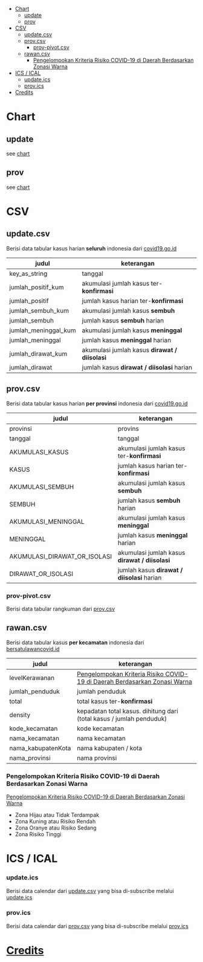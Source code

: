 - [Chart](#chart)
  - [update](#update)
  - [prov](#prov)
- [CSV](#csv)
  - [update.csv](#updatecsv)
  - [prov.csv](#provcsv)
    - [prov-pivot.csv](#prov-pivotcsv)
  - [rawan.csv](#rawancsv)
    - [Pengelompokan Kriteria Risiko COVID-19 di Daerah Berdasarkan Zonasi Warna](#pengelompokan-kriteria-risiko-covid-19-di-daerah-berdasarkan-zonasi-warna)
- [ICS / ICAL](#ics--ical)
    - [update.ics](#updateics)
    - [prov.ics](#provics)
- [Credits](#credits)

# Chart
## update
see [chart](https://codepen.io/andry_yosua/project/full/ZgRNdK)
## prov
see [chart](https://codepen.io/andry_yosua/project/full/ZgRNdK)

# CSV

## update.csv
Berisi data tabular kasus harian **seluruh** indonesia dari [covid19.go.id](https://covid19.go.id/peta-sebaran)

| judul | keterangan |
| --- | --- |
| key_as_string | tanggal |
| jumlah_positif_kum | akumulasi jumlah kasus ter-**konfirmasi** |
| jumlah_positif | jumlah kasus harian ter-**konfirmasi** |
| jumlah_sembuh_kum | akumulasi jumlah kasus **sembuh** |
| jumlah_sembuh | jumlah kasus **sembuh** harian |
| jumlah_meninggal_kum | akumulasi jumlah kasus **meninggal** |
| jumlah_meninggal | jumlah kasus **meninggal** harian |
| jumlah_dirawat_kum | akumulasi jumlah kasus **dirawat / diisolasi** |
| jumlah_dirawat | jumlah kasus **dirawat / diisolasi** harian |
## prov.csv
Berisi data tabular kasus harian **per provinsi** indonesia dari [covid19.go.id](https://covid19.go.id/peta-sebaran)

| judul | keterangan |
| --- | --- |
| provinsi | provins |
| tanggal | tanggal |
| AKUMULASI_KASUS | akumulasi jumlah kasus ter-**konfirmasi**|
| KASUS | jumlah kasus harian ter-**konfirmasi**|
| AKUMULASI_SEMBUH | akumulasi jumlah kasus **sembuh** |
| SEMBUH | jumlah kasus **sembuh** harian |
| AKUMULASI_MENINGGAL | akumulasi jumlah kasus **meninggal** |
| MENINGGAL | jumlah kasus **meninggal** harian |
| AKUMULASI_DIRAWAT_OR_ISOLASI | akumulasi jumlah kasus **dirawat / diisolasi** |
| DIRAWAT_OR_ISOLASI | jumlah kasus **dirawat / diisolasi** harian |

### prov-pivot.csv
Berisi data tabular rangkuman dari [prov.csv](#provcsv)

## rawan.csv
Berisi data tabular kasus **per kecamatan** indonesia dari [bersatulawancovid.id](https://www.bersatulawancovid.id/)

| judul | keterangan |
| --- | --- |
| levelKerawanan |  [Pengelompokan Kriteria Risiko COVID-19 di Daerah Berdasarkan Zonasi Warna](#pengelompokan-kriteria-risiko-covid-19-di-daerah-berdasarkan-zonasi-warna) |
| jumlah_penduduk | jumlah penduduk |
| total | total kasus ter-**konfirmasi**|
| density | kepadatan total kasus. dihitung dari (total kasus / jumlah penduduk) |
| kode_kecamatan | kode kecamatan |
| nama_kecamatan | nama kecamatan |
| nama_kabupatenKota | nama kabupaten / kota |
| nama_provinsi | nama provinsi |

### Pengelompokan Kriteria Risiko COVID-19 di Daerah Berdasarkan Zonasi Warna
[Pengelompokan Kriteria Risiko COVID-19 di Daerah Berdasarkan Zonasi Warna](https://bnpb.go.id/berita/pengelompokan-kriteria-risiko-covid19-di-daerah-berdasarkan-zonasi-warna)

- Zona Hijau atau Tidak Terdampak
- Zona Kuning atau Risiko Rendah
- Zona Oranye atau Risiko Sedang
- Zona Risiko Tinggi
# ICS / ICAL
### update.ics
Berisi data calendar dari [update.csv](#updatecsv) yang bisa di-subscribe melalui [update.ics](https://github.com/aiosk/covidn/raw/master/dist/update.ics)


### prov.ics
Berisi data calendar dari [prov.csv](#provcsv) yang bisa di-subscribe melalui [prov.ics](https://github.com/aiosk/covidn/raw/master/dist/prov.ics)


# [Credits](https://github.com/aiosk/covidn/#credits)